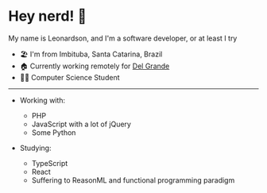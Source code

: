 # Hey nerd! 🦄

My name is Leonardson, and I'm a software developer, or at least I try

- 🏖 I'm from Imbituba, Santa Catarina, Brazil
- 🏠 Currently working remotely for [Del Grande](https://www.delgrande.com.br/)
- 👩‍💻 Computer Science Student

--- 

- Working with:
    - PHP
    - JavaScript with a lot of jQuery
    - Some Python

- Studying:
    - TypeScript
    - React
    - Suffering to ReasonML and functional programming paradigm